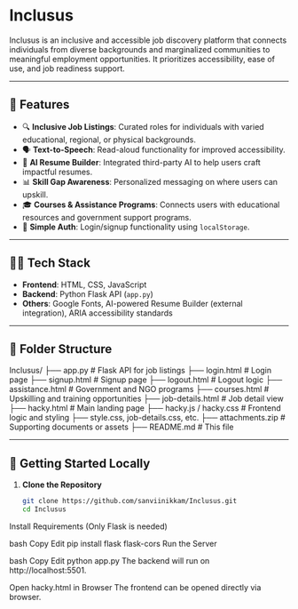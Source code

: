 
# Inclusus

Inclusus is an inclusive and accessible job discovery platform that connects individuals from diverse backgrounds and marginalized communities to meaningful employment opportunities. It prioritizes accessibility, ease of use, and job readiness support.

---

## 🌟 Features

- 🔍 **Inclusive Job Listings**: Curated roles for individuals with varied educational, regional, or physical backgrounds.
- 🗣️ **Text-to-Speech**: Read-aloud functionality for improved accessibility.
- 🧠 **AI Resume Builder**: Integrated third-party AI to help users craft impactful resumes.
- 📊 **Skill Gap Awareness**: Personalized messaging on where users can upskill.
- 🎓 **Courses & Assistance Programs**: Connects users with educational resources and government support programs.
- 🔐 **Simple Auth**: Login/signup functionality using `localStorage`.

---

## 🧑‍💻 Tech Stack

- **Frontend**: HTML, CSS, JavaScript
- **Backend**: Python Flask API (`app.py`)
- **Others**: Google Fonts, AI-powered Resume Builder (external integration), ARIA accessibility standards

---

## 📁 Folder Structure

Inclusus/
├── app.py # Flask API for job listings
├── login.html # Login page
├── signup.html # Signup page
├── logout.html # Logout logic
├── assistance.html # Government and NGO programs
├── courses.html # Upskilling and training opportunities
├── job-details.html # Job detail view
├── hacky.html # Main landing page
├── hacky.js / hacky.css # Frontend logic and styling
├── style.css, job-details.css, etc.
├── attachments.zip # Supporting documents or assets
├── README.md # This file

---

## 🚀 Getting Started Locally

1. **Clone the Repository**  
   ```bash
   git clone https://github.com/sanviinikkam/Inclusus.git
   cd Inclusus
Install Requirements
(Only Flask is needed)

bash
Copy
Edit
pip install flask flask-cors
Run the Server

bash
Copy
Edit
python app.py
The backend will run on http://localhost:5501.

Open hacky.html in Browser
The frontend can be opened directly via browser.

